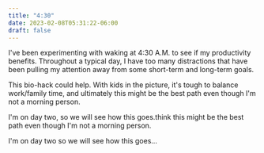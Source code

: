 ```yaml
---
title: "4:30"
date: 2023-02-08T05:31:22-06:00
draft: false
---
```


I've been experimenting with waking at 4:30 A.M. to see if my productivity benefits. Throughout a typical day, I have too many distractions that have been pulling my attention away from some short-term and long-term goals.

This bio-hack could help. With kids in the picture, it's tough to balance work/family time, and ultimately this might be the best path even though I'm not a morning person.

I'm on day two, so we will see how this goes.think this might be the best path even though I'm not a morning person.

I'm on day two so we will see how this goes...

